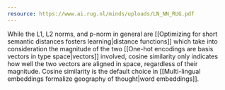```yaml
---
resource: https://www.ai.rug.nl/minds/uploads/LN_NN_RUG.pdf
---
```


While the L1, L2 norms, and p-norm in general are [[Optimizing for short semantic distances fosters learning|distance functions]] which take into consideration the magnitude of the two [[One-hot encodings are basis vectors in type space|vectors]] involved, cosine similarity only indicates how well the two vectors are aligned in space, regardless of their magnitude. Cosine similarity is the default choice in [[Multi-lingual embeddings formalize geography of thought|word embeddings]].